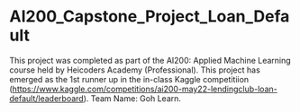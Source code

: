 # AI200_Capstone_Project_Loan_Default
This project was completed as part of the AI200: Applied Machine Learning course held by Heicoders Academy (Professional).
This project has emerged as the 1st runner up in the in-class Kaggle competitiion (https://www.kaggle.com/competitions/ai200-may22-lendingclub-loan-default/leaderboard). Team Name: Goh Learn.
